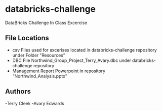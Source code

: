 # databricks-challenge
DataBricks Challenge In Class Excercise



## File Locations
- csv Files used for excerises located in databricks-challenge repository under Folder "Resources"
- DBC File Northwind_Group_Project_Terry_Avary.dbc under databricks-challenge repository
- Management Report Powerpoint in repository "Northwind_Analysis.pptx"

## Authors
-Terry Cleek
-Avary Edwards
